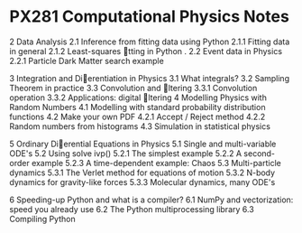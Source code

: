 # PX281 Computational Physics Notes

2 Data Analysis
  2.1 Inference from fitting data using Python 
  2.1.1 Fitting data in general 
  2.1.2 Least-squares tting in Python .
  2.2 Event data in Physics 
  2.2.1 Particle Dark Matter search example

3 Integration and Dierentiation in Physics
  3.1 What integrals?
  3.2 Sampling Theorem in practice 
  3.3 Convolution and ltering 
  3.3.1 Convolution operation 
  3.3.2 Applications: digital ltering
 
4 Modelling Physics with Random Numbers
  4.1 Modelling with standard probability distribution functions 
  4.2 Make your own PDF
  4.2.1 Accept / Reject method 
  4.2.2 Random numbers from histograms 
  4.3 Simulation in statistical physics 

5 Ordinary Dierential Equations in Physics
  5.1 Single and multi-variable ODE's
  5.2 Using solve ivp() 
  5.2.1 The simplest example 
  5.2.2 A second-order example 
  5.2.3 A time-dependent example: Chaos 
  5.3 Multi-particle dynamics
  5.3.1 The Verlet method for equations of motion 
  5.3.2 N-body dynamics for gravity-like forces 
  5.3.3 Molecular dynamics, many ODE's 

6 Speeding-up Python and what is a compiler?
  6.1 NumPy and vectorization: speed you already use
  6.2 The Python multiprocessing library
  6.3 Compiling Python

